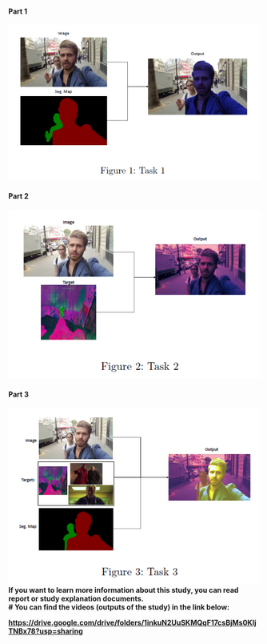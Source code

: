 <h4>Part 1<h4/>
<img src="../readme_images/Capture1.PNG" alt="ss"/>

<h4>Part 2<h4/>
<img src="../readme_images/Capture2.PNG" alt="ss"/>

<h4>Part 3<h4/>
<img src="../readme_images/Capture3.PNG" alt="ss"/> 

<br/>
If you want to learn more information about this study, you can read report or study explanation documents.
<br/>
#
You can find the videos (outputs of the study) in the link below:

https://drive.google.com/drive/folders/1inkuN2UuSKMQqF17csBjMs0KljTNBx78?usp=sharing
